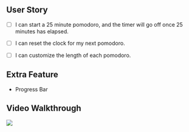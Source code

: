 ## User Story
- [ ] I can start a 25 minute pomodoro, and the timer will go off once 25 minutes has elapsed.
- [ ] I can reset the clock for my next pomodoro.
- [ ] I can customize the length of each pomodoro.


## Extra Feature
- Progress Bar

## Video Walkthrough
![](https://github.com/kuanhsuh/jspomodoro/blob/master/pomo.gif)

